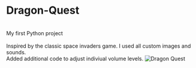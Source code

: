 # Dragon-Quest
<br />My first Python project<br />
<br />Inspired by the classic space invaders game. I used all custom images and sounds.<br />
Added additional code to adjust indiviual volume levels.
![Dragon Quest](https://user-images.githubusercontent.com/49846698/178425614-eb4e4fd2-0d08-41ab-a7e0-5eb3db8248e9.jpg)
